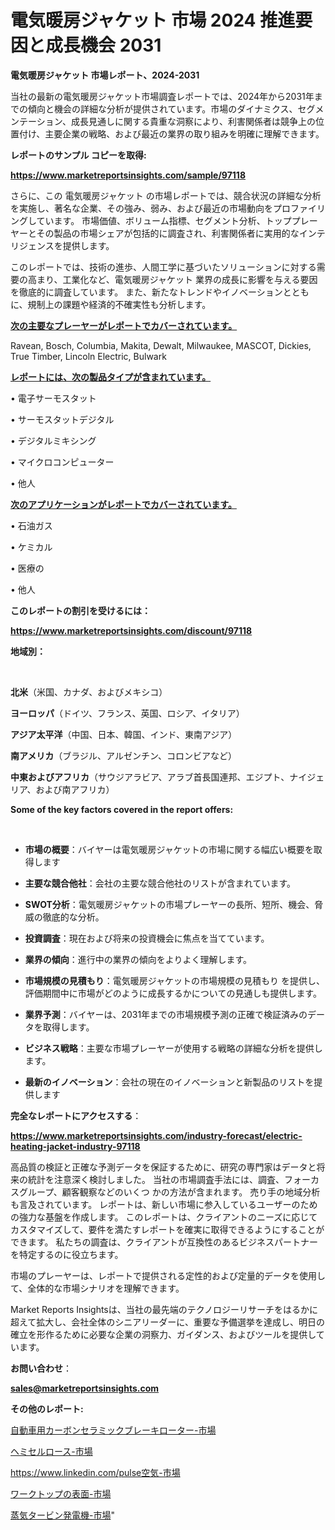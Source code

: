# 電気暖房ジャケット 市場 2024 推進要因と成長機会 2031

<strong>電気暖房ジャケット 市場レポート、2024-2031</strong>

当社の最新の電気暖房ジャケット市場調査レポートでは、2024年から2031年までの傾向と機会の詳細な分析が提供されています。市場のダイナミクス、セグメンテーション、成長見通しに関する貴重な洞察により、利害関係者は競争上の位置付け、主要企業の戦略、および最近の業界の取り組みを明確に理解できます。



<strong>レポートのサンプル コピーを取得:</strong> <a href=https://www.marketreportsinsights.com/sample/97118>

<strong><u>https://www.marketreportsinsights.com/sample/97118</u></strong></a>

さらに、この 電気暖房ジャケット の市場レポートでは、競合状況の詳細な分析を実施し、著名な企業、その強み、弱み、および最近の市場動向をプロファイリングしています。 市場価値、ボリューム指標、セグメント分析、トッププレーヤーとその製品の市場シェアが包括的に調査され、利害関係者に実用的なインテリジェンスを提供します。

このレポートでは、技術の進歩、人間工学に基づいたソリューションに対する需要の高まり、工業化など、電気暖房ジャケット 業界の成長に影響を与える要因を徹底的に調査しています。 また、新たなトレンドやイノベーションとともに、規制上の課題や経済的不確実性も分析します。



<strong><u>次の主要なプレーヤーがレポートでカバーされています。</u></strong>

Ravean, Bosch, Columbia, Makita, Dewalt, Milwaukee, MASCOT, Dickies, True Timber, Lincoln Electric, Bulwark



<strong><u><b>レポートには、次の製品タイプが含まれています。</b></u></strong>

• 電子サーモスタット

• サーモスタットデジタル

• デジタルミキシング

• マイクロコンピューター

• 他人



<strong><u><b>次のアプリケーションがレポートでカバーされています。</b></u></strong>

• 石油ガス

• ケミカル

• 医療の

• 他人



<strong><b>このレポートの割引を受けるには：</b></strong>

<a href=https://www.marketreportsinsights.com/discount/97118>

<strong><u>https://www.marketreportsinsights.com/discount/97118</u></strong></a>



<strong>地域別：</strong>

<strong> </strong>



<strong>北米</strong>（米国、カナダ、およびメキシコ）



<strong>ヨーロッパ</strong>（ドイツ、フランス、英国、ロシア、イタリア）



<strong>アジア太平洋</strong>（中国、日本、韓国、インド、東南アジア）



<strong>南アメリカ</strong>（ブラジル、アルゼンチン、コロンビアなど）



<strong>中東およびアフリカ</strong>（サウジアラビア、アラブ首長国連邦、エジプト、ナイジェリア、および南アフリカ）



<strong>Some of the key factors covered in the report offers:</strong>

<strong> </strong>
<ul>
  <li>

<strong>市場の概要</strong>：バイヤーは電気暖房ジャケットの市場に関する幅広い概要を取得します</li>
  <li>

<strong>主要な競合他社</strong>：会社の主要な競合他社のリストが含まれています。</li>
  <li>

<strong>SWOT分析</strong>：電気暖房ジャケットの市場プレーヤーの長所、短所、機会、脅威の徹底的な分析。</li>
  <li>

<strong>投資調査</strong>：現在および将来の投資機会に焦点を当てています。</li>
  <li>

<strong>業界の傾向</strong>：進行中の業界の傾向をよりよく理解します。</li>
  <li>

<strong>市場規模の見積もり</strong>：電気暖房ジャケットの市場規模の見積もり を提供し、評価期間中に市場がどのように成長するかについての見通しも提供します。</li>
  <li>

<strong>業界予測</strong>：バイヤーは、2031年までの市場規模予測の正確で検証済みのデータを取得します。</li>
  <li>

<strong>ビジネス戦略</strong>：主要な市場プレーヤーが使用する戦略の詳細な分析を提供します。</li>
  <li>

<strong>最新のイノベーション</strong>：会社の現在のイノベーションと新製品のリストを提供します</li>
</ul>


<strong>完全なレポートにアクセスする</strong>：

<a href=https://www.marketreportsinsights.com/industry-forecast/electric-heating-jacket-industry-97118>

<strong><u>https://www.marketreportsinsights.com/industry-forecast/electric-heating-jacket-industry-97118</u></strong></a>

高品質の検証と正確な予測データを保証するために、研究の専門家はデータと将来の統計を注意深く検討しました。 当社の市場調査手法には、調査、フォーカスグループ、顧客観察などのいくつ かの方法が含まれます。 売り手の地域分析も言及されています。 レポートは、新しい市場に参入しているユーザーのための強力な基盤を作成します。 このレポートは、クライアントのニーズに応じてカスタマイズして、要件を満たすレポートを確実に取得できるようにすることができます。 私たちの調査は、クライアントが互換性のあるビジネスパートナーを特定するのに役立ちます。

市場のプレーヤーは、レポートで提供される定性的および定量的データを使用して、全体的な市場シナリオを理解できます。

Market Reports Insightsは、当社の最先端のテクノロジーリサーチをはるかに超えて拡大し、会社全体のシニアリーダーに、重要な予備選挙を達成し、明日の確立を形作るために必要な企業の洞察力、ガイダンス、およびツールを提供しています。



<strong><b>お問い合わせ</b></strong>：

<a href=mailto:sales@marketreportsinsights.com>

<strong><u>sales@marketreportsinsights.com</u></strong></a>



<strong>その他のレポート:</strong>

<a href=https://www.linkedin.com/pulse/自動車用カーボンセラミックブレーキローター-市場-2023-推進要因と成長機会-2030-pr-news-hub-ddgjf/>自動車用カーボンセラミックブレーキローター-市場</a>

<a href=https://www.linkedin.com/pulse/ヘミセルロース-市場-2023-swot-分析と成長率-2030-pr-news-hub-tdtyf/>ヘミセルロース-市場</a>

<a href=https://www.linkedin.com/pulse空気-市場-2023-swot-分析と最新イノベーション-2030-nwpac/>https://www.linkedin.com/pulse空気-市場</a>

<a href=https://www.linkedin.com/pulse/ワークトップの表面-市場-2023-推進要因と成長機会-2030-trend-tracking-toolbox-24-analysis-vczpf/>ワークトップの表面-市場</a>

<a href=https://www.linkedin.com/pulse/蒸気タービン発電機-市場-2023-swot-分析と成長率-2030-analytics-achievers-24-analysis-7ljbf/>蒸気タービン発電機-市場</a>"
